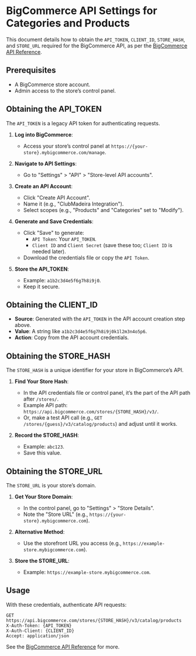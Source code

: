 # BigCommerce API Settings for Categories and Products

This document details how to obtain the `API_TOKEN`, `CLIENT_ID`, `STORE_HASH`, and `STORE_URL` required for the BigCommerce API, as per the [BigCommerce API Reference](https://developer.bigcommerce.com/api-reference).

## Prerequisites
- A BigCommerce store account.
- Admin access to the store’s control panel.

## Obtaining the API_TOKEN
The `API_TOKEN` is a legacy API token for authenticating requests.

1. **Log into BigCommerce**:
   - Access your store’s control panel at `https://{your-store}.mybigcommerce.com/manage`.

2. **Navigate to API Settings**:
   - Go to "Settings" > "API" > "Store-level API accounts".

3. **Create an API Account**:
   - Click "Create API Account".
   - Name it (e.g., "ClubMadeira Integration").
   - Select scopes (e.g., "Products" and "Categories" set to "Modify").

4. **Generate and Save Credentials**:
   - Click "Save" to generate:
     - `API Token`: Your `API_TOKEN`.
     - `Client ID` and `Client Secret` (save these too; `Client ID` is needed later).
   - Download the credentials file or copy the `API Token`.

5. **Store the API_TOKEN**:
   - Example: `a1b2c3d4e5f6g7h8i9j0`.
   - Keep it secure.

## Obtaining the CLIENT_ID
- **Source**: Generated with the `API_TOKEN` in the API account creation step above.
- **Value**: A string like `a1b2c3d4e5f6g7h8i9j0k1l2m3n4o5p6`.
- **Action**: Copy from the API account credentials.

## Obtaining the STORE_HASH
The `STORE_HASH` is a unique identifier for your store in BigCommerce’s API.

1. **Find Your Store Hash**:
   - In the API credentials file or control panel, it’s the part of the API path after `/stores/`.
   - Example API path: `https://api.bigcommerce.com/stores/{STORE_HASH}/v3/`.
   - Or, make a test API call (e.g., `GET /stores/{guess}/v3/catalog/products`) and adjust until it works.

2. **Record the STORE_HASH**:
   - Example: `abc123`.
   - Save this value.

## Obtaining the STORE_URL
The `STORE_URL` is your store’s domain.

1. **Get Your Store Domain**:
   - In the control panel, go to "Settings" > "Store Details".
   - Note the "Store URL" (e.g., `https://{your-store}.mybigcommerce.com`).

2. **Alternative Method**:
   - Use the storefront URL you access (e.g., `https://example-store.mybigcommerce.com`).

3. **Store the STORE_URL**:
   - Example: `https://example-store.mybigcommerce.com`.

## Usage
With these credentials, authenticate API requests:
```
GET https://api.bigcommerce.com/stores/{STORE_HASH}/v3/catalog/products
X-Auth-Token: {API_TOKEN}
X-Auth-Client: {CLIENT_ID}
Accept: application/json
```

See the [BigCommerce API Reference](https://developer.bigcommerce.com/api-reference) for more.

